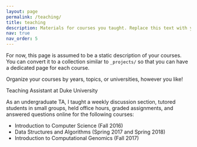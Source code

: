 ```yaml
---
layout: page
permalink: /teaching/
title: teaching
description: Materials for courses you taught. Replace this text with your description.
nav: true
nav_order: 5
---
```


For now, this page is assumed to be a static description of your courses. You can convert it to a collection similar to `_projects/` so that you can have a dedicated page for each course.

Organize your courses by years, topics, or universities, however you like!

Teaching Assistant at Duke University

As an undergraduate TA, I taught a weekly discussion section, tutored students in small groups, held office hours, graded assignments, and answered questions online for the following courses:

* Introduction to Computer Science (Fall 2016)
* Data Structures and Algorithms (Spring 2017 and Spring 2018)
* Introduction to Computational Genomics (Fall 2017)
